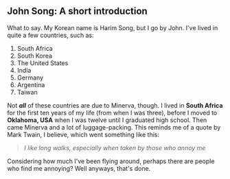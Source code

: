 ## John Song: A short introduction

What to say. My Korean name is Harim Song, but I go by John. I've lived in quite a few countries, such as:
1. South Africa
2. South Korea
3. The United States
4. India
5. Germany
6. Argentina
7. Taiwan

Not ***all*** of these countries are due to Minerva, though. I lived in **South Africa** for the first ten years of my life (from when I was three), before I moved to **Oklahoma, USA** when I was twelve until I graduated high school. Then came Minerva and a lot of luggage-packing. This reminds me of a quote by Mark Twain, I believe, which went something like this:

> *I like long walks, especially when taken by those who annoy me*

Considering how much I've been flying around, perhaps there are people who find me annoying? Well anyways, that's done.  